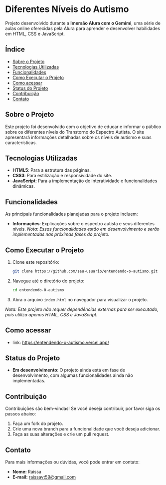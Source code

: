 

# Diferentes Níveis do Autismo

Projeto desenvolvido durante a **Imersão Alura com o Gemimi**, uma série de aulas online oferecidas pela Alura para aprender e desenvolver habilidades em HTML, CSS e JavaScript.

## Índice

- [Sobre o Projeto](#sobre-o-projeto)
- [Tecnologias Utilizadas](#tecnologias-utilizadas)
- [Funcionalidades](#funcionalidades)
- [Como Executar o Projeto](#como-executar-o-projeto)
- [Como acessar](#como-acessar)
- [Status do Projeto](#status-do-projeto)
- [Contribuição](#contribuição)
- [Contato](#contato)

## Sobre o Projeto

Este projeto foi desenvolvido com o objetivo de educar e informar o público sobre os diferentes níveis do Transtorno do Espectro Autista. O site apresentará informações detalhadas sobre os níveis de autismo e suas características.

## Tecnologias Utilizadas

- **HTML5**: Para a estrutura das páginas.
- **CSS3**: Para estilização e responsividade do site.
- **JavaScript**: Para a implementação de interatividade e funcionalidades dinâmicas.

## Funcionalidades

As principais funcionalidades planejadas para o projeto incluem:

- **Informações**: Explicações sobre o espectro autista e seus diferentes níveis.
*Nota: Essas funcionalidades estão em desenvolvimento e serão implementadas nas próximas fases do projeto.*

## Como Executar o Projeto

1. Clone este repositório:

   ```bash
   git clone https://github.com/seu-usuario/entendendo-o-autismo.git
   ```

2. Navegue até o diretório do projeto:

   ```bash
   cd entendendo-0-autismo
   ```

3. Abra o arquivo `index.html` no navegador para visualizar o projeto.

*Nota: Este projeto não requer dependências externas para ser executado, pois utiliza apenas HTML, CSS e JavaScript.*

## Como acessar 

- link: https://entendendo-o-autismo.vercel.app/
  
## Status do Projeto

- **Em desenvolvimento**: O projeto ainda está em fase de desenvolvimento, com algumas funcionalidades ainda não implementadas.

## Contribuição

Contribuições são bem-vindas! Se você deseja contribuir, por favor siga os passos abaixo:

1. Faça um fork do projeto.
2. Crie uma nova branch para a funcionalidade que você deseja adicionar.
3. Faça as suas alterações e crie um pull request.

## Contato

Para mais informações ou dúvidas, você pode entrar em contato:

- **Nome:** Raissa
- **E-mail:** raissavt59@gmail.com
